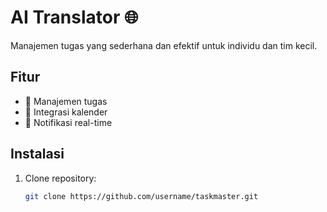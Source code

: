# AI Translator 🌐

Manajemen tugas yang sederhana dan efektif untuk individu dan tim kecil.

## Fitur
- 🌟 Manajemen tugas
- 📅 Integrasi kalender
- 🔔 Notifikasi real-time

## Instalasi
1. Clone repository:
   ```bash
   git clone https://github.com/username/taskmaster.git
